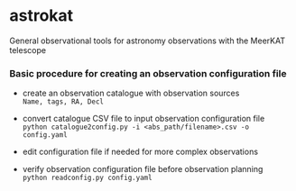 # astrokat
General observational tools for astronomy observations with the MeerKAT telescope

### Basic procedure for creating an observation configuration file
* create an observation catalogue with observation sources   
```Name, tags, RA, Decl```

* convert catalogue CSV file to input observation configuration file   
```python catalogue2config.py -i <abs_path/filename>.csv -o config.yaml```   

* edit configuration file if needed for more complex observations

* verify observation configuration file before observation planning   
```python readconfig.py config.yaml```
